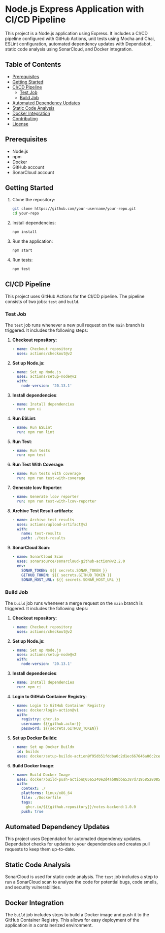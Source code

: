 # Node.js Express Application with CI/CD Pipeline

This project is a Node.js application using Express. It includes a CI/CD pipeline configured with GitHub Actions, unit tests using Mocha and Chai, ESLint configuration, automated dependency updates with Dependabot, static code analysis using SonarCloud, and Docker integration.

## Table of Contents

- [Prerequisites](#prerequisites)
- [Getting Started](#getting-started)
- [CI/CD Pipeline](#cicd-pipeline)
  - [Test Job](#test-job)
  - [Build Job](#build-job)
- [Automated Dependency Updates](#automated-dependency-updates)
- [Static Code Analysis](#static-code-analysis)
- [Docker Integration](#docker-integration)
- [Contributing](#contributing)
- [License](#license)

## Prerequisites

- Node.js
- npm
- Docker
- GitHub account
- SonarCloud account

## Getting Started

1. Clone the repository:
    ```bash
    git clone https://github.com/your-username/your-repo.git
    cd your-repo
    ```

2. Install dependencies:
    ```bash
    npm install
    ```

3. Run the application:
    ```bash
    npm start
    ```

4. Run tests:
    ```bash
    npm test
    ```

## CI/CD Pipeline

This project uses GitHub Actions for the CI/CD pipeline. The pipeline consists of two jobs: `test` and `build`.

### Test Job

The `test` job runs whenever a new pull request on the `main` branch is triggered. It includes the following steps:

1. **Checkout repository**:
    ```yaml
    - name: Checkout repository
      uses: actions/checkout@v2
    ```

2. **Set up Node.js**:
    ```yaml
    - name: Set up Node.js
      uses: actions/setup-node@v2
      with:
        node-version: '20.13.1'
    ```

3. **Install dependencies**:
    ```yaml
    - name: Install dependencies
      run: npm ci
    ```

4. **Run ESLint**:
    ```yaml
    - name: Run ESLint
      run: npm run lint
    ```

5. **Run Test**:
    ```yaml
    - name: Run tests
      run: npm test
    ```

6. **Run Test With Coverage**:
    ```yaml
    - name: Run tests with coverage
      run: npm run test-with-coverage
    ```

7. **Generate lcov Reporter**:
    ```yaml
    - name: Generate lcov reporter
      run: npm run test-with-lcov-reporter
    ```

8. **Archive Test Result artifacts**:
    ```yaml
    - name: Archive test results
      uses: actions/upload-artifact@v2
      with:
        name: test-results
        path: ./test-results
    ```

9. **SonarCloud Scan**:
    ```yaml
    - name: SonarCloud Scan
      uses: sonarsource/sonarcloud-github-action@v2.2.0
      env:
        SONAR_TOKEN: ${{ secrets.SONAR_TOKEN }}
        GITHUB_TOKEN: ${{ secrets.GITHUB_TOKEN }}
        SONAR_HOST_URL: ${{ secrets.SONAR_HOST_URL }}
    ```

### Build Job

The `build` job runs whenever a merge request on the `main` branch is triggered. It includes the following steps:

1. **Checkout repository**:
    ```yaml
    - name: Checkout repository
      uses: actions/checkout@v2
    ```

2. **Set up Node.js**:
    ```yaml
    - name: Set up Node.js
      uses: actions/setup-node@v2
      with:
        node-version: '20.13.1'
    ```

3. **Install dependencies**:
    ```yaml
    - name: Install dependencies
      run: npm ci
    ```

4. **Login to GitHub Container Registry**:
    ```yaml
    - name: Login to GitHub Container Registry
      uses: docker/login-action@v1
      with:
        registry: ghcr.io
        username: ${{github.actor}}
        password: ${{secrets.GITHUB_TOKEN}}
    ```

5. **Set up Docker Buildx**:
    ```yaml
    - name: Set up Docker Buildx
      id: buildx
      uses: docker/setup-buildx-action@f95db51fddba0c2d1ec667646a06c2ce06100226 # v3
    ```

6. **Build Docker Image**:
    ```yaml
    - name: Build Docker Image
      uses: docker/build-push-action@0565240e2d4ab88bba5387d719585280857ece09 # v5
      with:
        context: ./
        platforms: linux/x86_64
        file: ./Dockerfile
        tags: 
          ghcr.io/${{github.repository}}/notes-backend:1.0.0
        push: true
    ```

## Automated Dependency Updates

This project uses Dependabot for automated dependency updates. Dependabot checks for updates to your dependencies and creates pull requests to keep them up-to-date.

## Static Code Analysis

SonarCloud is used for static code analysis. The `test` job includes a step to run a SonarCloud scan to analyze the code for potential bugs, code smells, and security vulnerabilities.

## Docker Integration

The `build` job includes steps to build a Docker image and push it to the GitHub Container Registry. This allows for easy deployment of the application in a containerized environment.


